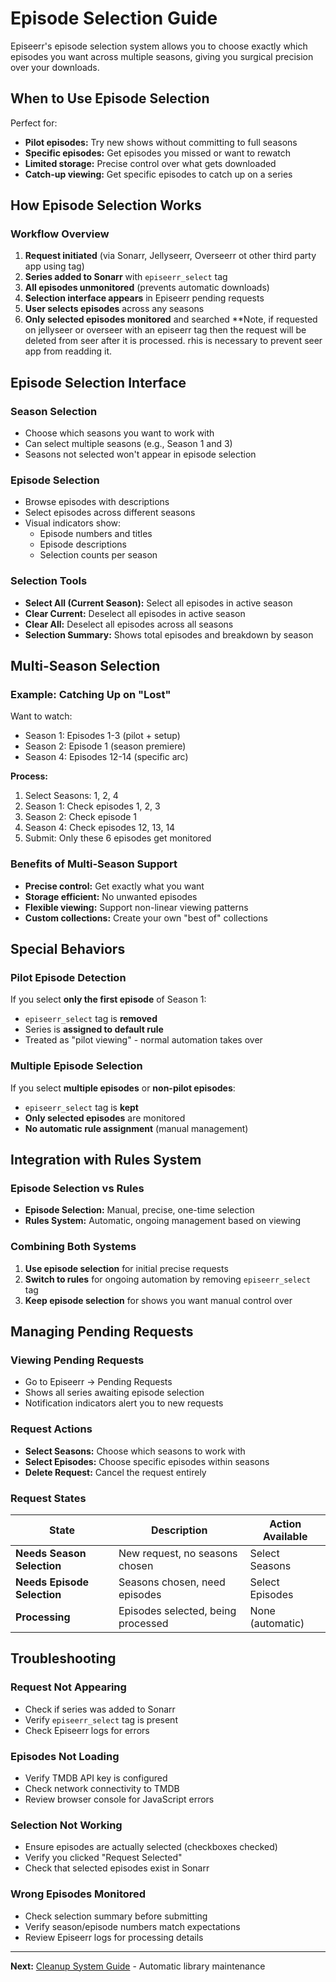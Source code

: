 # Episode Selection Guide

Episeerr's episode selection system allows you to choose exactly which episodes you want across multiple seasons, giving you surgical precision over your downloads.

## When to Use Episode Selection

Perfect for:
- **Pilot episodes:** Try new shows without committing to full seasons
- **Specific episodes:** Get episodes you missed or want to rewatch  
- **Limited storage:** Precise control over what gets downloaded
- **Catch-up viewing:** Get specific episodes to catch up on a series

## How Episode Selection Works

### Workflow Overview
1. **Request initiated** (via Sonarr, Jellyseerr, Overseerr ot other third party app using tag)
2. **Series added to Sonarr** with `episeerr_select` tag
3. **All episodes unmonitored** (prevents automatic downloads)
4. **Selection interface appears** in Episeerr pending requests
5. **User selects episodes** across any seasons
6. **Only selected episodes monitored** and searched
**Note, if requested on jellyseer or overseer with an episeerr tag then the request will be deleted from seer after it is processed. rhis is necessary to prevent seer app from readding it.

## Episode Selection Interface

### Season Selection
- Choose which seasons you want to work with
- Can select multiple seasons (e.g., Season 1 and 3)
- Seasons not selected won't appear in episode selection

### Episode Selection  
- Browse episodes with descriptions
- Select episodes across different seasons
- Visual indicators show:
  - Episode numbers and titles
  - Episode descriptions
  - Selection counts per season

### Selection Tools
- **Select All (Current Season):** Select all episodes in active season
- **Clear Current:** Deselect all episodes in active season  
- **Clear All:** Deselect all episodes across all seasons
- **Selection Summary:** Shows total episodes and breakdown by season

## Multi-Season Selection

### Example: Catching Up on "Lost"
Want to watch:
- Season 1: Episodes 1-3 (pilot + setup)
- Season 2: Episode 1 (season premiere)  
- Season 4: Episodes 12-14 (specific arc)

**Process:**
1. Select Seasons: 1, 2, 4
2. Season 1: Check episodes 1, 2, 3
3. Season 2: Check episode 1  
4. Season 4: Check episodes 12, 13, 14
5. Submit: Only these 6 episodes get monitored

### Benefits of Multi-Season Support
- **Precise control:** Get exactly what you want
- **Storage efficient:** No unwanted episodes
- **Flexible viewing:** Support non-linear viewing patterns
- **Custom collections:** Create your own "best of" collections

## Special Behaviors

### Pilot Episode Detection
If you select **only the first episode** of Season 1:
- `episeerr_select` tag is **removed**
- Series is **assigned to default rule**
- Treated as "pilot viewing" - normal automation takes over

### Multiple Episode Selection
If you select **multiple episodes** or **non-pilot episodes**:
- `episeerr_select` tag is **kept**
- **Only selected episodes** are monitored
- **No automatic rule assignment** (manual management)

## Integration with Rules System

### Episode Selection vs Rules
- **Episode Selection:** Manual, precise, one-time selection
- **Rules System:** Automatic, ongoing management based on viewing

### Combining Both Systems
1. **Use episode selection** for initial precise requests
2. **Switch to rules** for ongoing automation by removing `episeerr_select` tag
3. **Keep episode selection** for shows you want manual control over

## Managing Pending Requests

### Viewing Pending Requests
- Go to Episeerr → Pending Requests
- Shows all series awaiting episode selection
- Notification indicators alert you to new requests

### Request Actions
- **Select Seasons:** Choose which seasons to work with
- **Select Episodes:** Choose specific episodes within seasons
- **Delete Request:** Cancel the request entirely

### Request States
| State | Description | Action Available |
|-------|-------------|------------------|
| **Needs Season Selection** | New request, no seasons chosen | Select Seasons |
| **Needs Episode Selection** | Seasons chosen, need episodes | Select Episodes |
| **Processing** | Episodes selected, being processed | None (automatic) |

## Troubleshooting

### Request Not Appearing
- Check if series was added to Sonarr
- Verify `episeerr_select` tag is present
- Check Episeerr logs for errors

### Episodes Not Loading
- Verify TMDB API key is configured
- Check network connectivity to TMDB
- Review browser console for JavaScript errors

### Selection Not Working
- Ensure episodes are actually selected (checkboxes checked)
- Verify you clicked "Request Selected" 
- Check that selected episodes exist in Sonarr

### Wrong Episodes Monitored
- Check selection summary before submitting
- Verify season/episode numbers match expectations
- Review Episeerr logs for processing details



---

**Next:** [Cleanup System Guide](cleanup-guide.md) - Automatic library maintenance


